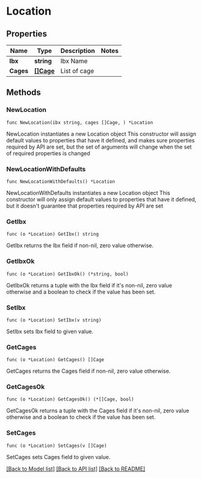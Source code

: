# Location

## Properties

Name | Type | Description | Notes
------------ | ------------- | ------------- | -------------
**Ibx** | **string** | Ibx Name | 
**Cages** | [**[]Cage**](Cage.md) | List of cage | 

## Methods

### NewLocation

`func NewLocation(ibx string, cages []Cage, ) *Location`

NewLocation instantiates a new Location object
This constructor will assign default values to properties that have it defined,
and makes sure properties required by API are set, but the set of arguments
will change when the set of required properties is changed

### NewLocationWithDefaults

`func NewLocationWithDefaults() *Location`

NewLocationWithDefaults instantiates a new Location object
This constructor will only assign default values to properties that have it defined,
but it doesn't guarantee that properties required by API are set

### GetIbx

`func (o *Location) GetIbx() string`

GetIbx returns the Ibx field if non-nil, zero value otherwise.

### GetIbxOk

`func (o *Location) GetIbxOk() (*string, bool)`

GetIbxOk returns a tuple with the Ibx field if it's non-nil, zero value otherwise
and a boolean to check if the value has been set.

### SetIbx

`func (o *Location) SetIbx(v string)`

SetIbx sets Ibx field to given value.


### GetCages

`func (o *Location) GetCages() []Cage`

GetCages returns the Cages field if non-nil, zero value otherwise.

### GetCagesOk

`func (o *Location) GetCagesOk() (*[]Cage, bool)`

GetCagesOk returns a tuple with the Cages field if it's non-nil, zero value otherwise
and a boolean to check if the value has been set.

### SetCages

`func (o *Location) SetCages(v []Cage)`

SetCages sets Cages field to given value.



[[Back to Model list]](../README.md#documentation-for-models) [[Back to API list]](../README.md#documentation-for-api-endpoints) [[Back to README]](../README.md)


